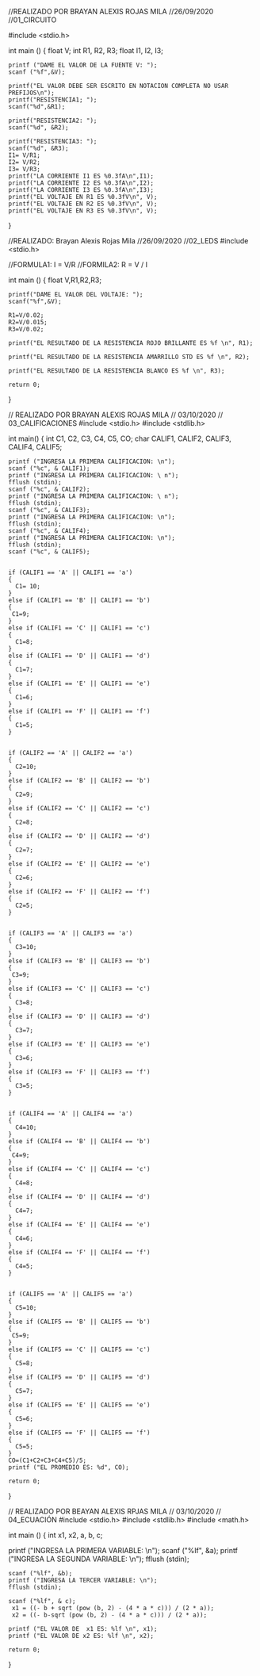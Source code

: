 //REALIZADO POR BRAYAN ALEXIS ROJAS MILA
//26/09/2020
//01_CIRCUITO

#include <stdio.h>

int main ()
{
    float V;
    int R1, R2, R3;
    float I1, I2, I3;

    printf ("DAME EL VALOR DE LA FUENTE V: ");
    scanf ("%f",&V);

    printf("EL VALOR DEBE SER ESCRITO EN NOTACION COMPLETA NO USAR PREFIJOS\n");
    printf("RESISTENCIA1; ");
    scanf("%d",&R1);

    printf("RESISTENCIA2: ");
    scanf("%d", &R2);

    printf("RESISTENCIA3: ");
    scanf("%d", &R3);
    I1= V/R1;
    I2= V/R2;
    I3= V/R3;
    printf("LA CORRIENTE I1 ES %0.3fA\n",I1);
    printf("LA CORRIENTE I2 ES %0.3fA\n",I2);
    printf("LA CORRIENTE I3 ES %0.3fA\n",I3);
    printf("EL VOLTAJE EN R1 ES %0.3fV\n", V);
    printf("EL VOLTAJE EN R2 ES %0.3fV\n", V);
    printf("EL VOLTAJE EN R3 ES %0.3fV\n", V);
}




//REALIZADO: Brayan Alexis Rojas Mila
//26/09/2020
//02_LEDS
#include <stdio.h>

//FORMULA1: I = V/R
//FORMILA2: R = V / I

int main ()
{
    float V,R1,R2,R3;

    printf("DAME EL VALOR DEL VOLTAJE: ");
    scanf("%f",&V);

    R1=V/0.02;
    R2=V/0.015;
    R3=V/0.02;

    printf("EL RESULTADO DE LA RESISTENCIA ROJO BRILLANTE ES %f \n", R1);

    printf("EL RESULTADO DE LA RESISTENCIA AMARRILLO STD ES %f \n", R2);

    printf("EL RESULTADO DE LA RESISTENCIA BLANCO ES %f \n", R3);

    return 0;
}





// REALIZADO POR BRAYAN ALEXIS ROJAS MILA
// 03/10/2020
// 03_CALIFICACIONES
#include <stdio.h>
#include <stdlib.h>

int main()
{
    int C1, C2, C3, C4, C5, CO;
    char CALIF1, CALIF2, CALIF3, CALIF4, CALIF5;

    printf ("INGRESA LA PRIMERA CALIFICACION: \n");
    scanf ("%c", & CALIF1);
    printf ("INGRESA LA PRIMERA CALIFICACION: \ n");
    fflush (stdin);
    scanf ("%c", & CALIF2);
    printf ("INGRESA LA PRIMERA CALIFICACION: \ n");
    fflush (stdin);
    scanf ("%c", & CALIF3);
    printf ("INGRESA LA PRIMERA CALIFICACION: \n");
    fflush (stdin);
    scanf ("%c", & CALIF4);
    printf ("INGRESA LA PRIMERA CALIFICACION: \n");
    fflush (stdin);
    scanf ("%c", & CALIF5);


    if (CALIF1 == 'A' || CALIF1 == 'a')
    {
      C1= 10;
    }
    else if (CALIF1 == 'B' || CALIF1 == 'b')
    {
     C1=9;
    }
    else if (CALIF1 == 'C' || CALIF1 == 'c')
    {
      C1=8;
    }
    else if (CALIF1 == 'D' || CALIF1 == 'd')
    {
      C1=7;
    }
    else if (CALIF1 == 'E' || CALIF1 == 'e')
    {
      C1=6;
    }
    else if (CALIF1 == 'F' || CALIF1 == 'f')
    {
      C1=5;
    }


    if (CALIF2 == 'A' || CALIF2 == 'a')
    {
      C2=10;
    }
    else if (CALIF2 == 'B' || CALIF2 == 'b')
    {
      C2=9;
    }
    else if (CALIF2 == 'C' || CALIF2 == 'c')
    {
      C2=8;
    }
    else if (CALIF2 == 'D' || CALIF2 == 'd')
    {
      C2=7;
    }
    else if (CALIF2 == 'E' || CALIF2 == 'e')
    {
      C2=6;
    }
    else if (CALIF2 == 'F' || CALIF2 == 'f')
    {
      C2=5;
    }


    if (CALIF3 == 'A' || CALIF3 == 'a')
    {
      C3=10;
    }
    else if (CALIF3 == 'B' || CALIF3 == 'b')
    {
     C3=9;
    }
    else if (CALIF3 == 'C' || CALIF3 == 'c')
    {
      C3=8;
    }
    else if (CALIF3 == 'D' || CALIF3 == 'd')
    {
      C3=7;
    }
    else if (CALIF3 == 'E' || CALIF3 == 'e')
    {
      C3=6;
    }
    else if (CALIF3 == 'F' || CALIF3 == 'f')
    {
      C3=5;
    }


    if (CALIF4 == 'A' || CALIF4 == 'a')
    {
      C4=10;
    }
    else if (CALIF4 == 'B' || CALIF4 == 'b')
    {
     C4=9;
    }
    else if (CALIF4 == 'C' || CALIF4 == 'c')
    {
      C4=8;
    }
    else if (CALIF4 == 'D' || CALIF4 == 'd')
    {
      C4=7;
    }
    else if (CALIF4 == 'E' || CALIF4 == 'e')
    {
      C4=6;
    }
    else if (CALIF4 == 'F' || CALIF4 == 'f')
    {
      C4=5;
    }


    if (CALIF5 == 'A' || CALIF5 == 'a')
    {
      C5=10;
    }
    else if (CALIF5 == 'B' || CALIF5 == 'b')
    {
     C5=9;
    }
    else if (CALIF5 == 'C' || CALIF5 == 'c')
    {
      C5=8;
    }
    else if (CALIF5 == 'D' || CALIF5 == 'd')
    {
      C5=7;
    }
    else if (CALIF5 == 'E' || CALIF5 == 'e')
    {
      C5=6;
    }
    else if (CALIF5 == 'F' || CALIF5 == 'f')
    {
      C5=5;
    }
    CO=(C1+C2+C3+C4+C5)/5;
    printf ("EL PROMEDIO ES: %d", CO);

    return 0;
 }




// REALIZADO POR BEAYAN ALEXIS RPJAS MILA
// 03/10/2020
// 04_ECUACIÓN
#include <stdio.h>
#include <stdlib.h>
#include <math.h>

int main ()
{
    int x1, x2, a, b, c;
    
   printf ("INGRESA LA PRIMERA VARIABLE: \n");
    scanf ("%lf", &a);
    printf ("INGRESA LA SEGUNDA VARIABLE: \n");
    fflush (stdin);

    scanf ("%lf", &b);
    printf ("INGRESA LA TERCER VARIABLE: \n");
    fflush (stdin);
    
    scanf ("%lf", & c);
     x1 = ((- b + sqrt (pow (b, 2) - (4 * a * c))) / (2 * a));
     x2 = ((- b-sqrt (pow (b, 2) - (4 * a * c))) / (2 * a));

    printf ("EL VALOR DE  x1 ES: %lf \n", x1);
    printf ("EL VALOR DE x2 ES: %lf \n", x2);
    
    return 0;
}
